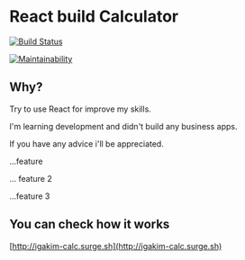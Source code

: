 # React build Calculator

[![Build Status](https://travis-ci.org/igakim/calculator.svg?branch=master)](https://travis-ci.org/igakim/calculator)

[![Maintainability](https://api.codeclimate.com/v1/badges/1a1a392d3bb44fdbacd3/maintainability)](https://codeclimate.com/github/igakim/calculator/maintainability)

## Why?
Try to use React for improve my skills.

I'm learning development and didn't build any business apps.

If you have any advice i'll be appreciated.

...feature

... feature 2

...feature 3

## You can check how it works
[http://igakim-calc.surge.sh](http://igakim-calc.surge.sh)
